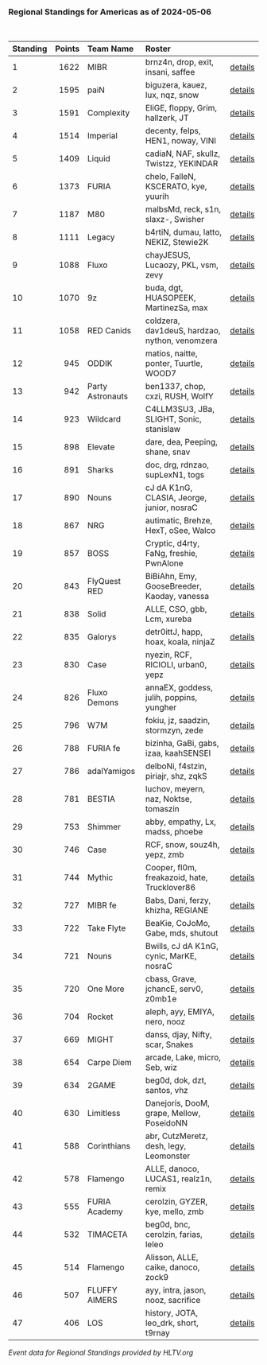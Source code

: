 ### Regional Standings for Americas as of 2024-05-06<br />
<br />

| Standing | Points | Team Name        | Roster                                         |                                                                                    |
| :- | -: | :- | :- | :- |
| 1        |   1622 | MIBR             | brnz4n, drop, exit, insani, saffee             | [details](details/0009--mibr--brnz4n-drop-exit-insani-saffee.md)                   |
| 2        |   1595 | paiN             | biguzera, kauez, lux, nqz, snow                | [details](details/0011--pain--biguzera-kauez-lux-nqz-snow.md)                      |
| 3        |   1591 | Complexity       | EliGE, floppy, Grim, hallzerk, JT              | [details](details/0012--complexity--elige-floppy-grim-hallzerk-jt.md)              |
| 4        |   1514 | Imperial         | decenty, felps, HEN1, noway, VINI              | [details](details/0015--imperial--decenty-felps-hen1-noway-vini.md)                |
| 5        |   1409 | Liquid           | cadiaN, NAF, skullz, Twistzz, YEKINDAR         | [details](details/0018--liquid--cadian-naf-skullz-twistzz-yekindar.md)             |
| 6        |   1373 | FURIA            | chelo, FalleN, KSCERATO, kye, yuurih           | [details](details/0022--furia--chelo-fallen-kscerato-kye-yuurih.md)                |
| 7        |   1187 | M80              | malbsMd, reck, s1n, slaxz-, Swisher            | [details](details/0037--m80--malbsmd-reck-s1n-slaxz--swisher.md)                   |
| 8        |   1111 | Legacy           | b4rtiN, dumau, latto, NEKIZ, Stewie2K          | [details](details/0039--legacy--b4rtin-dumau-latto-nekiz-stewie2k.md)              |
| 9        |   1088 | Fluxo            | chayJESUS, Lucaozy, PKL, vsm, zevy             | [details](details/0041--fluxo--chayjesus-lucaozy-pkl-vsm-zevy.md)                  |
| 10       |   1070 | 9z               | buda, dgt, HUASOPEEK, MartinezSa, max          | [details](details/0045--9z--buda-dgt-huasopeek-martinezsa-max.md)                  |
| 11       |   1058 | RED Canids       | coldzera, dav1deuS, hardzao, nython, venomzera | [details](details/0048--red_canids--coldzera-dav1deus-hardzao-nython-venomzera.md) |
| 12       |    945 | ODDIK            | matios, naitte, ponter, Tuurtle, WOOD7         | [details](details/0061--oddik--matios-naitte-ponter-tuurtle-wood7.md)              |
| 13       |    942 | Party Astronauts | ben1337, chop, cxzi, RUSH, WolfY               | [details](details/0065--party_astronauts--ben1337-chop-cxzi-rush-wolfy.md)         |
| 14       |    923 | Wildcard         | C4LLM3SU3, JBa, SLIGHT, Sonic, stanislaw       | [details](details/0070--wildcard--c4llm3su3-jba-slight-sonic-stanislaw.md)         |
| 15       |    898 | Elevate          | dare, dea, Peeping, shane, snav                | [details](details/0075--elevate--dare-dea-peeping-shane-snav.md)                   |
| 16       |    891 | Sharks           | doc, drg, rdnzao, supLexN1, togs               | [details](details/0076--sharks--doc-drg-rdnzao-suplexn1-togs.md)                   |
| 17       |    890 | Nouns            | cJ dA K1nG, CLASIA, Jeorge, junior, nosraC     | [details](details/0077--nouns--cj_da_k1ng-clasia-jeorge-junior-nosrac.md)          |
| 18       |    867 | NRG              | autimatic, Brehze, HexT, oSee, Walco           | [details](details/0081--nrg--autimatic-brehze-hext-osee-walco.md)                  |
| 19       |    857 | BOSS             | Cryptic, d4rty, FaNg, freshie, PwnAlone        | [details](details/0084--boss--cryptic-d4rty-fang-freshie-pwnalone.md)              |
| 20       |    843 | FlyQuest RED     | BiBiAhn, Emy, GooseBreeder, Kaoday, vanessa    | [details](details/0087--flyquest_red--bibiahn-emy-goosebreeder-kaoday-vanessa.md)  |
| 21       |    838 | Solid            | ALLE, CSO, gbb, Lcm, xureba                    | [details](details/0088--solid--alle-cso-gbb-lcm-xureba.md)                         |
| 22       |    835 | Galorys          | detr0ittJ, happ, hoax, koala, ninjaZ           | [details](details/0089--galorys--detr0ittj-happ-hoax-koala-ninjaz.md)              |
| 23       |    830 | Case             | nyezin, RCF, RICIOLI, urban0, yepz             | [details](details/0091--case--nyezin-rcf-ricioli-urban0-yepz.md)                   |
| 24       |    826 | Fluxo Demons     | annaEX, goddess, julih, poppins, yungher       | [details](details/0095--fluxo_demons--annaex-goddess-julih-poppins-yungher.md)     |
| 25       |    796 | W7M              | fokiu, jz, saadzin, stormzyn, zede             | [details](details/0104--w7m--fokiu-jz-saadzin-stormzyn-zede.md)                    |
| 26       |    788 | FURIA fe         | bizinha, GaBi, gabs, izaa, kaahSENSEI          | [details](details/0107--furia_fe--bizinha-gabi-gabs-izaa-kaahsensei.md)            |
| 27       |    786 | adalYamigos      | delboNi, f4stzin, piriajr, shz, zqkS           | [details](details/0108--adalyamigos--delboni-f4stzin-piriajr-shz-zqks.md)          |
| 28       |    781 | BESTIA           | luchov, meyern, naz, Noktse, tomaszin          | [details](details/0110--bestia--luchov-meyern-naz-noktse-tomaszin.md)              |
| 29       |    753 | Shimmer          | abby, empathy, Lx, madss, phoebe               | [details](details/0120--shimmer--abby-empathy-lx-madss-phoebe.md)                  |
| 30       |    746 | Case             | RCF, snow, souz4h, yepz, zmb                   | [details](details/0125--case--rcf-snow-souz4h-yepz-zmb.md)                         |
| 31       |    744 | Mythic           | Cooper, fl0m, freakazoid, hate, Trucklover86   | [details](details/0127--mythic--cooper-fl0m-freakazoid-hate-trucklover86.md)       |
| 32       |    727 | MIBR fe          | Babs, Dani, ferzy, khizha, REGIANE             | [details](details/0134--mibr_fe--babs-dani-ferzy-khizha-regiane.md)                |
| 33       |    722 | Take Flyte       | BeaKie, CoJoMo, Gabe, mds, shutout             | [details](details/0139--take_flyte--beakie-cojomo-gabe-mds-shutout.md)             |
| 34       |    721 | Nouns            | Bwills, cJ dA K1nG, cynic, MarKE, nosraC       | [details](details/0140--nouns--bwills-cj_da_k1ng-cynic-marke-nosrac.md)            |
| 35       |    720 | One More         | cbass, Grave, jchancE, serv0, z0mb1e           | [details](details/0141--one_more--cbass-grave-jchance-serv0-z0mb1e.md)             |
| 36       |    704 | Rocket           | aleph, ayy, EMIYA, nero, nooz                  | [details](details/0146--rocket--aleph-ayy-emiya-nero-nooz.md)                      |
| 37       |    669 | MIGHT            | danss, djay, Nifty, scar, Snakes               | [details](details/0156--might--danss-djay-nifty-scar-snakes.md)                    |
| 38       |    654 | Carpe Diem       | arcade, Lake, micro, Seb, wiz                  | [details](details/0159--carpe_diem--arcade-lake-micro-seb-wiz.md)                  |
| 39       |    634 | 2GAME            | beg0d, dok, dzt, santos, vhz                   | [details](details/0165--2game--beg0d-dok-dzt-santos-vhz.md)                        |
| 40       |    630 | Limitless        | Danejoris, DooM, grape, Mellow, PoseidoNN      | [details](details/0169--limitless--danejoris-doom-grape-mellow-poseidonn.md)       |
| 41       |    588 | Corinthians      | abr, CutzMeretz, desh, legy, Leomonster        | [details](details/0179--corinthians--abr-cutzmeretz-desh-legy-leomonster.md)       |
| 42       |    578 | Flamengo         | ALLE, danoco, LUCAS1, realz1n, remix           | [details](details/0181--flamengo--alle-danoco-lucas1-realz1n-remix.md)             |
| 43       |    555 | FURIA Academy    | cerolzin, GYZER, kye, mello, zmb               | [details](details/0183--furia_academy--cerolzin-gyzer-kye-mello-zmb.md)            |
| 44       |    532 | TIMACETA         | beg0d, bnc, cerolzin, farias, leleo            | [details](details/0186--timaceta--beg0d-bnc-cerolzin-farias-leleo.md)              |
| 45       |    514 | Flamengo         | Alisson, ALLE, caike, danoco, zock9            | [details](details/0190--flamengo--alisson-alle-caike-danoco-zock9.md)              |
| 46       |    507 | FLUFFY AIMERS    | ayy, intra, jason, nooz, sacrifice             | [details](details/0191--fluffy_aimers--ayy-intra-jason-nooz-sacrifice.md)          |
| 47       |    406 | LOS              | history, JOTA, leo_drk, short, t9rnay          | [details](details/0195--los--history-jota-leo_drk-short-t9rnay.md)                 |


_Event data for Regional Standings provided by HLTV.org_<br />
